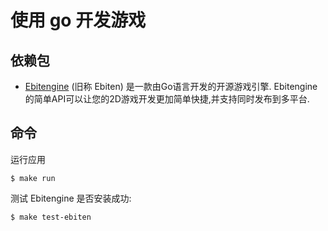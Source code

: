 # 使用 go 开发游戏

## 依赖包
- [Ebitengine](https://ebiten-zh.vercel.app/) (旧称 Ebiten) 是一款由Go语言开发的开源游戏引擎. Ebitengine 的简单API可以让您的2D游戏开发更加简单快捷,并支持同时发布到多平台.

## 命令
运行应用
```
$ make run
```
测试 Ebitengine 是否安装成功:
```
$ make test-ebiten
```